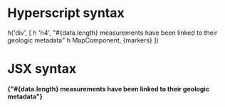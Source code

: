 # Hyperscript syntax
h('div', [
  h 'h4', "#{data.length} measurements have been linked to their geologic metadata"
  h MapComponent, {markers}
])

# JSX syntax
<div>
  <h4>{"#{data.length} measurements have been linked to their geologic metadata"}</h4>
  <MapComponent markers={markers}></MapComponent>
</div>
